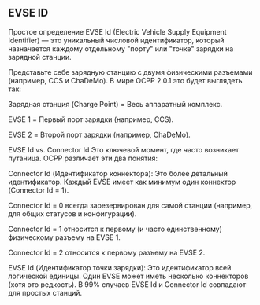 ## EVSE ID
Простое определение
EVSE Id (Electric Vehicle Supply Equipment Identifier) — это уникальный числовой идентификатор, который назначается каждому отдельному "порту" или "точке" зарядки на зарядной станции.

Представьте себе зарядную станцию с двумя физическими разъемами (например, CCS и ChaDeMo). В мире OCPP 2.0.1 это будет выглядеть так:

Зарядная станция (Charge Point) = Весь аппаратный комплекс.

EVSE 1 = Первый порт зарядки (например, CCS).

EVSE 2 = Второй порт зарядки (например, ChaDeMo).

EVSE Id vs. Connector Id
Это ключевой момент, где часто возникает путаница. OCPP различает эти два понятия:

Connector Id (Идентификатор коннектора): Это более детальный идентификатор. Каждый EVSE имеет как минимум один коннектор (Connector Id = 1).

Connector Id = 0 всегда зарезервирован для самой станции (например, для общих статусов и конфигурации).

Connector Id = 1 относится к первому (и часто единственному) физическому разъему на EVSE 1.

Connector Id = 2 относится к первому разъему на EVSE 2.

EVSE Id (Идентификатор точки зарядки): Это идентификатор всей логической единицы. Один EVSE может иметь несколько коннекторов (хотя это редкость). В 99% случаев EVSE Id и Connector Id совпадают для простых станций.


